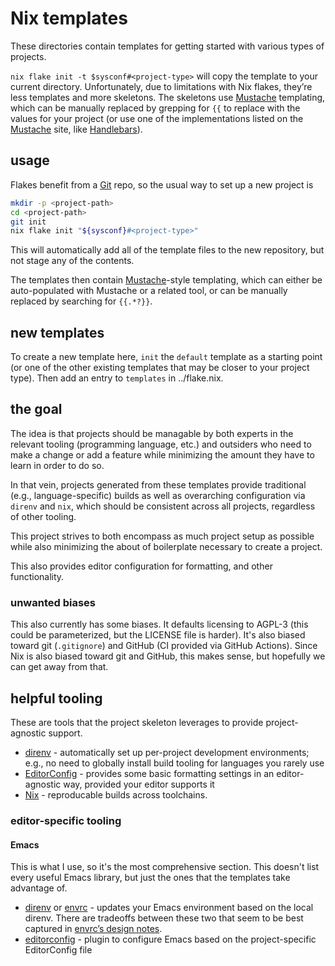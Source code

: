 # Nix templates

These directories contain templates for getting started with various types of projects.

`nix flake init -t $sysconf#<project-type>` will copy the template to your current directory. Unfortunately, due to limitations with Nix flakes, they’re less templates and more skeletons. The skeletons use [Mustache](https://mustache.github.io/) templating, which can be manually replaced by grepping for `{{` to replace with the values for your project (or use one of the implementations listed on the [Mustache](https://mustache.github.io/) site, like [Handlebars](https://handlebarsjs.com/)).

## usage

Flakes benefit from a [Git](https://git-scm.com/) repo, so the usual way to set up a new project is

```bash
mkdir -p <project-path>
cd <project-path>
git init
nix flake init "${sysconf}#<project-type>"
```

This will automatically add all of the template files to the new repository, but not stage any of the contents.

The templates then contain [Mustache](http://mustache.github.io/)-style templating, which can either be auto-populated with Mustache or a related tool, or can be manually replaced by searching for `{{.*?}}`.

## new templates

To create a new template here, `init` the `default` template as a starting point (or one of the other existing templates that may be closer to your project type). Then add an entry to `templates` in ../flake.nix.

## the goal

The idea is that projects should be managable by both experts in the relevant tooling (programming language, etc.) and outsiders who need to make a change or add a feature while minimizing the amount they have to learn in order to do so.

In that vein, projects generated from these templates provide traditional (e.g., language-specific) builds as well as overarching configuration via `direnv` and `nix`, which should be consistent across all projects, regardless of other tooling.

This project strives to both encompass as much project setup as possible while also minimizing the about of boilerplate necessary to create a project.

This also provides editor configuration for formatting, and other functionality.

### unwanted biases

This also currently has some biases. It defaults licensing to AGPL-3 (this could be parameterized, but the LICENSE file is harder). It's also biased toward git (`.gitignore`) and GitHub (CI provided via GitHub Actions). Since Nix is also biased toward git and GitHub, this makes sense, but hopefully we can get away from that.

## helpful tooling

These are tools that the project skeleton leverages to provide project-agnostic support.

- [direnv](https://direnv.net/) - automatically set up per-project development environments; e.g., no need to globally install build tooling for languages you rarely use
- [EditorConfig](https://editorconfig.org/) - provides some basic formatting settings in an editor-agnostic way, provided your editor supports it
- [Nix](https://nixos.org/) - reproducable builds across toolchains.

### editor-specific tooling

#### Emacs

This is what I use, so it's the most comprehensive section. This doesn't list every useful Emacs library, but just the ones that the templates take advantage of.

- [direnv](https://github.com/wbolster/emacs-direnv) or [envrc](https://github.com/purcell/envrc) - updates your Emacs environment based on the local direnv. There are tradeoffs between these two that seem to be best captured in [envrc’s design notes](https://github.com/purcell/envrc#design-notes).
- [editorconfig](https://github.com/editorconfig/editorconfig-emacs) - plugin to configure Emacs based on the project-specific EditorConfig file
